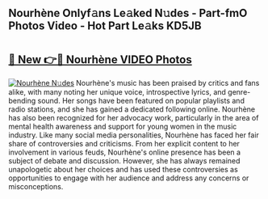 ## Nourhène Onlyf𝚊ns Le𝚊ked N𝚞des - Part-fmO Photos Video - Hot Part Le𝚊ks KD5JB

# <h2><a href="http://ab36460.deff.icu/?id=Nourh%c3%a8ne">🔗 New 👉🔴 Nourhène VIDEO Photos</a></h2>

[![Nourhène N𝚞des](https://i.imgur.com/rIISA9y.gif)](http://ab36460.deff.icu/?id=Nourh%c3%a8ne)
Nourhène's music has been praised by critics and fans alike, with many noting her unique voice, introspective lyrics, and genre-bending sound. Her songs have been featured on popular playlists and radio stations, and she has gained a dedicated following online. Nourhène has also been recognized for her advocacy work, particularly in the area of mental health awareness and support for young women in the music industry. Like many social media personalities, Nourhène has faced her fair share of controversies and criticisms. From her explicit content to her involvement in various feuds, Nourhène's online presence has been a subject of debate and discussion. However, she has always remained unapologetic about her choices and has used these controversies as opportunities to engage with her audience and address any concerns or misconceptions.
